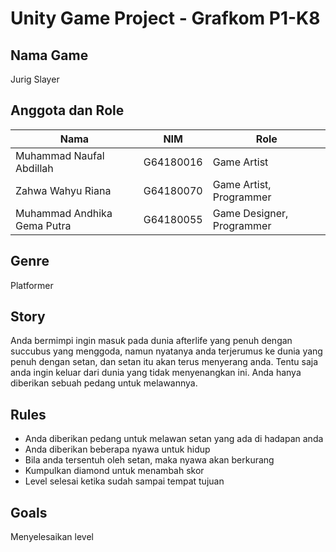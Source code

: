 # Unity Game Project - Grafkom P1-K8

## Nama Game
Jurig Slayer

## Anggota dan Role
<table>
  <thead>
    <tr>
      <th>Nama</th>
      <th>NIM</th>
      <th>Role</th>
    </tr>
  </thead>
  <tbody>
    <tr>
      <td>Muhammad Naufal Abdillah</td>
      <td>G64180016</td>
      <td>Game Artist</td>
    </tr>
    <tr>
      <td>Zahwa Wahyu Riana</td>
      <td>G64180070</td>
      <td>Game Artist, Programmer</td>
    </tr>
    <tr>
      <td>Muhammad Andhika Gema Putra</td>
      <td>G64180055</td>
      <td>Game Designer, Programmer</td>
    </tr>
  </tbody>
  </table>
  
## Genre
Platformer
  
## Story
Anda bermimpi ingin masuk pada dunia afterlife yang penuh dengan succubus yang menggoda, namun nyatanya anda terjerumus ke dunia yang penuh dengan setan, dan setan itu akan terus menyerang anda. Tentu saja anda ingin keluar dari dunia yang tidak menyenangkan ini. Anda hanya diberikan sebuah pedang untuk melawannya.
  
  ## Rules
  - Anda diberikan pedang untuk melawan setan yang ada di hadapan anda
  - Anda diberikan beberapa nyawa untuk hidup
  - Bila anda tersentuh oleh setan, maka nyawa akan berkurang
  - Kumpulkan diamond untuk menambah skor
  - Level selesai ketika sudah sampai tempat tujuan
  
  ## Goals
  Menyelesaikan level
